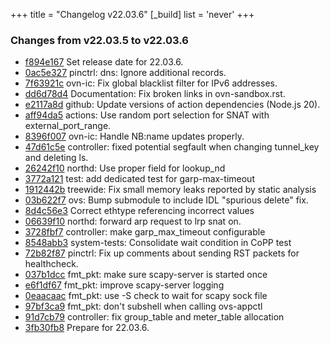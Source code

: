 +++
title = "Changelog v22.03.6"
[_build]
  list = 'never'
+++

### Changes from v22.03.5 to v22.03.6

- [f894e167](https://github.com/ovn-org/ovn/commit/f894e167aa1e7957694ec1d161f209ec0bf07879) Set release date for 22.03.6.
- [0ac5e327](https://github.com/ovn-org/ovn/commit/0ac5e327dff127b718eab47c65ee837a5236437a) pinctrl: dns: Ignore additional records.
- [7f63921c](https://github.com/ovn-org/ovn/commit/7f63921cec6720857938aee3583513b03845864d) ovn-ic: Fix global blacklist filter for IPv6 addresses.
- [dd6d78d4](https://github.com/ovn-org/ovn/commit/dd6d78d4a2143ecce186feb92a87fd4eff901079) Documentation: Fix broken links in ovn-sandbox.rst.
- [e2117a8d](https://github.com/ovn-org/ovn/commit/e2117a8d4b460667cdfadf2c933f653a5c535474) github: Update versions of action dependencies (Node.js 20).
- [aff94da5](https://github.com/ovn-org/ovn/commit/aff94da55f6f5804216c0979b6ac1f8e2bd40cd3) actions: Use random port selection for SNAT with external_port_range.
- [8396f007](https://github.com/ovn-org/ovn/commit/8396f00743cb00d3229edbff8104d8da73f81557) ovn-ic: Handle NB:name updates properly.
- [47d61c5e](https://github.com/ovn-org/ovn/commit/47d61c5e7bee9f7e295dc175ef9ab25d1f65745f) controller: fixed potential segfault when changing tunnel_key and deleting ls.
- [26242f10](https://github.com/ovn-org/ovn/commit/26242f10a355edaf2a047710fde672e3cc2d8ed7) northd: Use proper field for lookup_nd
- [3772a121](https://github.com/ovn-org/ovn/commit/3772a1211ab8e8737f0420191550d5b632be08e3) test: add dedicated test for garp-max-timeout
- [1912442b](https://github.com/ovn-org/ovn/commit/1912442ba4adf9719ed10f9e54f4455e9cd20426) treewide: Fix small memory leaks reported by static analysis
- [03b622f7](https://github.com/ovn-org/ovn/commit/03b622f747ac891d02eae3c7efefe9ad340f540e) ovs: Bump submodule to include IDL "spurious delete" fix.
- [8d4c56e3](https://github.com/ovn-org/ovn/commit/8d4c56e33bf43cbc8fd14bff5d7c596d28a74f78) Correct ethtype referencing incorrect values
- [06639f10](https://github.com/ovn-org/ovn/commit/06639f108a57a47d522167a5dcfbf3347db5f07c) northd: forward arp request to lrp snat on.
- [3728fbf7](https://github.com/ovn-org/ovn/commit/3728fbf708ab4a743f4c7117865d7d1cee9dcaef) controller: make garp_max_timeout configurable
- [8548abb3](https://github.com/ovn-org/ovn/commit/8548abb345f13c88b7541d232f5c6a9dfed40353) system-tests: Consolidate wait condition in CoPP test
- [72b82f87](https://github.com/ovn-org/ovn/commit/72b82f875a8f356fe0e73b8515f4b762c49113e6) pinctrl: Fix up comments about sending RST packets for healthcheck.
- [037b1dcc](https://github.com/ovn-org/ovn/commit/037b1dcc3708c207c46dbb7b0878130d28c02095) fmt_pkt: make sure scapy-server is started once
- [e6f1df67](https://github.com/ovn-org/ovn/commit/e6f1df67883e319325666c1953feeb28730e58c8) fmt_pkt: improve scapy-server logging
- [0eaacaac](https://github.com/ovn-org/ovn/commit/0eaacaac8e135e10dd92a35d83088b599a5e1879) fmt_pkt: use -S check to wait for scapy sock file
- [97bf3ca9](https://github.com/ovn-org/ovn/commit/97bf3ca92093ec0e47a79b3f9cb632e2f11e3784) fmt_pkt: don't subshell when calling ovs-appctl
- [91d7cb79](https://github.com/ovn-org/ovn/commit/91d7cb7978b50ad0876961414d8884f1ca39c9b7) controller: fix group_table and meter_table allocation
- [3fb30fb8](https://github.com/ovn-org/ovn/commit/3fb30fb892855beffdbaf3338c36138cff0eec30) Prepare for 22.03.6.